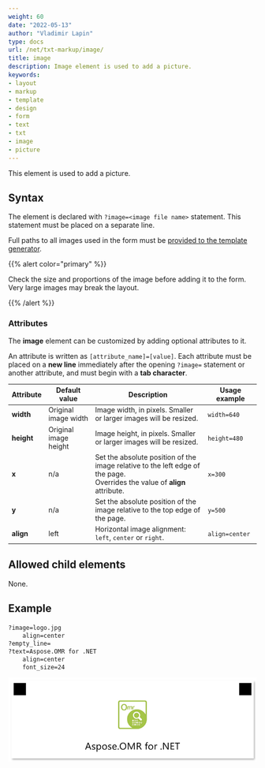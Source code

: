 ```yaml
---
weight: 60
date: "2022-05-13"
author: "Vladimir Lapin"
type: docs
url: /net/txt-markup/image/
title: image
description: Image element is used to add a picture.
keywords:
- layout
- markup
- template
- design
- form
- text
- txt
- image
- picture
---
```


This element is used to add a picture.

## Syntax

The element is declared with `?image=<image file name>` statement. This statement must be placed on a separate line.

Full paths to all images used in the form must be [provided to the template generator](/omr/net/generate-template/images/).

{{% alert color="primary" %}} 

Check the size and proportions of the image before adding it to the form. Very large images may break the layout.

{{% /alert %}}

### Attributes

The **image** element can be customized by adding optional attributes to it.

An attribute is written as `[attribute_name]=[value]`. Each attribute must be placed on a **new line** immediately after the opening `?image=` statement or another attribute, and must begin with a **tab character**.

Attribute | Default value | Description | Usage example
--------- | ------------- | ----------- | -------------
**width** | Original image width | Image width, in pixels. Smaller or larger images will be resized. | `width=640`
**height** | Original image height | Image height, in pixels. Smaller or larger images will be resized. | `height=480`
**x** | n/a | Set the absolute position of the image relative to the left edge of the page.<br />Overrides the value of **align** attribute. | `x=300`
**y** | n/a | Set the absolute position of the image relative to the top edge of the page. | `y=500`
**align** | left | Horizontal image alignment: `left`, `center` or `right`. | `align=center`

## Allowed child elements

None.

## **Example**

```
?image=logo.jpg
	align=center
?empty_line=
?text=Aspose.OMR for .NET
	align=center
	font_size=24
```

![Image](image.png)
